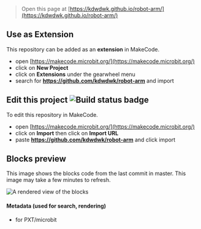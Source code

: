 
> Open this page at [https://kdwdwk.github.io/robot-arm/](https://kdwdwk.github.io/robot-arm/)

## Use as Extension

This repository can be added as an **extension** in MakeCode.

* open [https://makecode.microbit.org/](https://makecode.microbit.org/)
* click on **New Project**
* click on **Extensions** under the gearwheel menu
* search for **https://github.com/kdwdwk/robot-arm** and import

## Edit this project ![Build status badge](https://github.com/kdwdwk/robot-arm/workflows/MakeCode/badge.svg)

To edit this repository in MakeCode.

* open [https://makecode.microbit.org/](https://makecode.microbit.org/)
* click on **Import** then click on **Import URL**
* paste **https://github.com/kdwdwk/robot-arm** and click import

## Blocks preview

This image shows the blocks code from the last commit in master.
This image may take a few minutes to refresh.

![A rendered view of the blocks](https://github.com/kdwdwk/robot-arm/raw/master/.github/makecode/blocks.png)

#### Metadata (used for search, rendering)

* for PXT/microbit
<script src="https://makecode.com/gh-pages-embed.js"></script><script>makeCodeRender("{{ site.makecode.home_url }}", "{{ site.github.owner_name }}/{{ site.github.repository_name }}");</script>

